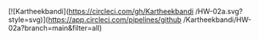 [![Kartheekbandi](https://circleci.com/gh/Kartheekbandi
/HW-02a.svg?style=svg)](https://app.circleci.com/pipelines/github
/Kartheekbandi/HW-02a?branch=main&filter=all)
